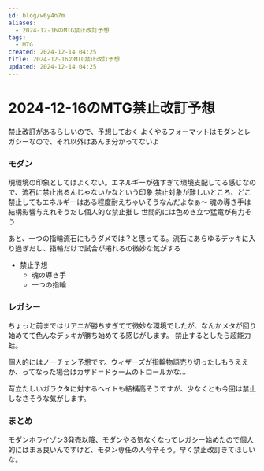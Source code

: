 ```yaml
---
id: blog/w6y4n7m
aliases:
  - 2024-12-16のMTG禁止改訂予想
tags:
  - MTG
created: 2024-12-14 04:25
title: 2024-12-16のMTG禁止改訂予想
updated: 2024-12-14 04:25
---
```


# 2024-12-16のMTG禁止改訂予想

禁止改訂があるらしいので、予想しておく
よくやるフォーマットはモダンとレガシーなので、それ以外はあんま分かってないよ

### モダン

現環境の印象としてはよくない。エネルギーが強すぎて環境支配してる感じなので、流石に禁止出るんじゃないかなという印象
禁止対象が難しいところ、どこ禁止してもエネルギーはある程度耐えちゃいそうなんだよなぁ〜
魂の導き手は結構影響与えれそうだし個人的な禁止推し
世間的には色めき立つ猛竜が有力そう

あと、一つの指輪流石にもうダメでは？と思ってる。流石にあらゆるデッキに入り過ぎだし、指輪だけで試合が捲れるの微妙な気がする

- 禁止予想
    - 魂の導き手
    - 一つの指輪

### レガシー

ちょっと前まではリアニが勝ちすぎてて微妙な環境でしたが、なんかメタが回り始めてて色んなデッキが勝ち始めてる感じがします。
禁止するとしたら超能力蛙。

個人的にはノーチェン予想です。ウィザーズが指輪物語売り切ったしもうええか、ってなった場合はカザド＝ドゥームのトロールかな…

苛立たしいガラクタに対するヘイトも結構高そうですが、少なくとも今回は禁止しなさそうな気がします。

### まとめ

モダンホライゾン3発売以降、モダンやる気なくなってレガシー始めたので個人的にはまぁ良いんですけど、モダン専任の人今辛そう。早く禁止改訂きてほしいな。
